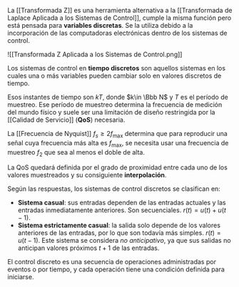 La [[Transformada Z]] es una herramienta alternativa a la [[Transformada de Laplace Aplicada a los Sistemas de Control]], cumple la misma función pero está pensada para **variables discretas**. Se la utiliza debido a la incorporación de las computadoras electrónicas dentro de los sistemas de control.

![[Transformada Z Aplicada a los Sistemas de Control.png]]

Los sistemas de control en **tiempo discretos** son aquellos sistemas en los cuales una o más variables pueden cambiar solo en valores discretos de tiempo.

Esos instantes de tiempo son $kT$, donde $k\in \Bbb N$ y $T$ es el período de muestreo. Ese período de muestreo determina la frecuencia de medición del mundo físico y suele ser una limitación de diseño restringida por la [[Calidad de Servicio]] (**QoS**) necesaria.

La [[Frecuencia de Nyquist]] $f_s\ge 2 f_\text{max}$ determina que para reproducir una señal cuya frecuencia más alta es $f_\text{max}$, se necesita usar una frecuencia de muestreo $f_2$ que sea al menos el doble de alta.

La QoS quedará definida por el grado de proximidad entre cada uno de los valores muestreados y su consiguiente **interpolación**.

Según las respuestas, los sistemas de control discretos se clasifican en:

- **Sistema casual**: sus entradas dependen de las entradas actuales y las entradas inmediatamente anteriores. Son secuenciales. $r(t) = u(t) + u(t-1)$.
- **Sistema estrictamente casual**: la salida solo depende de los valores anteriores de las entradas, por lo que son todavía más simples. $r(t)=u(t-1)$. Este sistema se considera _no anticipativo_, ya que sus salidas no anticipan valores próximos $t+1$ de las entradas.

El control discreto es una secuencia de operaciones administradas por eventos o por tiempo, y cada operación tiene una condición definida para iniciarse.
